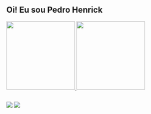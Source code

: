 ## Oi! Eu sou Pedro Henrick
 <div>
  <a href="https://github.com/pedrohenrick777">
  <img height="180em" src="https://github-readme-stats.vercel.app/api?username=pedrohenrick777&show_icons=true&theme=dark&include_all_commits=true&count_private=true"/>
  <img height="180em" src="https://github-readme-stats.vercel.app/api/top-langs/?username=pedrohenrick777&layout=compact&langs_count=16&theme=dark"/>
</div>
  
  ##
 
<div> 
  <a href="https://instagram.com/_henriq4k" target="_blank"><img src="https://img.shields.io/badge/-Instagram-%23E4405F?style=for-the-badge&logo=instagram&logoColor=white" target="_blank"></a>
  <a href="https://www.linkedin.com/in/pedrohenrick777" target="_blank"><img src="https://img.shields.io/badge/-LinkedIn-%230077B5?style=for-the-badge&logo=linkedin&logoColor=white" target="_blank"></a> 
</div>
